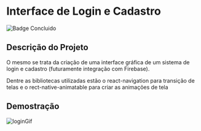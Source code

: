# Interface de Login e Cadastro

![Badge Concluido](http://img.shields.io/static/v1?label=STATUS&message=CONCLUIDO&color=GREEN&style=for-the-badge)

## Descrição do Projeto
<p>O mesmo se trata da criação de uma interface gráfica de um sistema de login e cadastro (futuramente integração com Firebase).</p> 
<p>Dentre as bibliotecas utilizadas estão o react-navigation para transição de telas e o rect-native-animatable para criar as animações de tela</p>

## Demostração
![loginGif](https://user-images.githubusercontent.com/71270235/220230828-6032093b-560c-44a0-afbd-cd44f014308a.gif)
